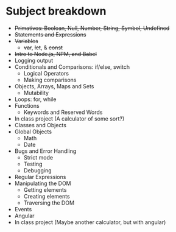 # Subject breakdown

- ~~Primatives: Boolean, Null, Number, String, Symbol, Undefined~~
- ~~Statements and Expressions~~
- ~~Variables~~
    + ~~var~~, ~~let~~, & ~~const~~
- ~~Intro to Node.js, NPM, and Babel~~
- Logging output
- Conditionals and Comparisons: if/else, switch
    + Logical Operators
    + Making comparisons
- Objects, Arrays, Maps and Sets
    + Mutability
- Loops: for, while
- Functions
    + Keywords and Reserved Words
- In class project (A calculator of some sort?)
- Classes and Objects
- Global Objects
    + Math
    + Date
- Bugs and Error Handling
    + Strict mode
    + Testing
    + Debugging
- Regular Expressions
- Manipulating the DOM
    + Getting elements
    + Creating elements
    + Traversing the DOM
- Events
- Angular
- In class project (Maybe another calculator, but with angular)
